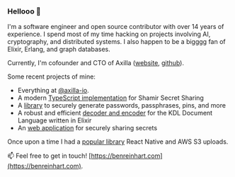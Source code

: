 ### Hellooo 👋

I'm a software engineer and open source contributor with over 14 years of experience. I spend most of my time hacking on projects involving AI, cryptography, and distributed systems. I also happen to be a bigggg fan of Elixir, Erlang, and graph databases.

Currently, I'm cofounder and CTO of Axilla ([website](https://axilla.io), [github](https://github.com/axilla-io)).

Some recent projects of mine:

* Everything at [@axilla-io](https://github.com/axilla-io).
* A modern [TypeScript implementation](https://github.com/privy-io/shamir-secret-sharing) for Shamir Secret Sharing
* A [library](https://github.com/benjreinhart/secure-password-utilities) to securely generate passwords, passphrases, pins, and more
* A robust and efficient [decoder and encoder](https://github.com/benjreinhart/ex_kdl) for the KDL Document Language written in Elixir
* An [web application](https://github.com/benjreinhart/rayven) for securely sharing secrets

Once upon a time I had a [popular library](https://github.com/benjreinhart/react-native-aws3) React Native and AWS S3 uploads.

📫 Feel free to get in touch! [https://benreinhart.com](https://benreinhart.com).
